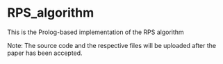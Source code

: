 # RPS_algorithm
This is the Prolog-based implementation of the RPS algorithm

Note: The source code and the respective files will be uploaded after the paper has been accepted.
